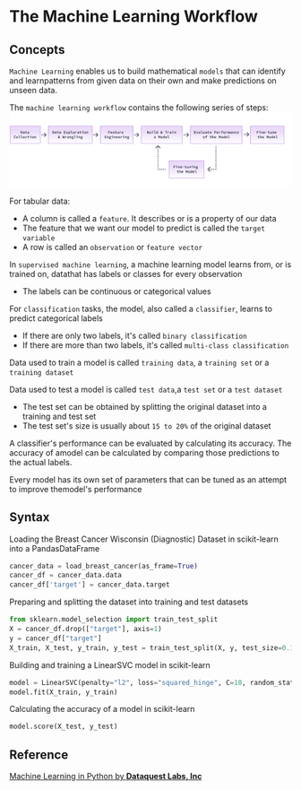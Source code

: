 # The Machine Learning Workflow

## Concepts

`Machine Learning` enables us to build mathematical `models` that can identify and learnpatterns from given data on their own and make predictions on unseen data.

The `machine learning workflow` contains the following series of steps:\
![alt text](MLWorkflow.png)

For tabular data:
- A column is called a `feature`. It describes or is a property of our data
- The feature that we want our model to predict is called the `target variable`
- A row is called an `observation` or `feature vector`

In `supervised machine learning`, a machine learning model learns from, or is trained on, datathat has labels or classes for every observation
- The labels can be continuous or categorical values

For `classification` tasks, the model, also called a `classifier`, learns to predict categorical labels
- If there are only two labels, it's called `binary classification`
- If there are more than two labels, it's called `multi-class classification`

Data used to train a model is called `training data`, a `training set` or a `training dataset`

Data used to test a model is called `test data`,a `test set` or a `test dataset`
- The test set can be obtained by splitting the original dataset into a training and test set
- The test set's size is usually about `15 to 20%` of the original dataset

A classifier's performance can be evaluated by calculating its accuracy. The accuracy of amodel can be calculated by comparing those predictions to the actual labels.

Every model has its own set of parameters that can be tuned as an attempt to improve themodel's performance

## Syntax

Loading the Breast Cancer Wisconsin (Diagnostic) Dataset in scikit-learn into a PandasDataFrame

```python
cancer_data = load_breast_cancer(as_frame=True)
cancer_df = cancer_data.data
cancer_df['target'] = cancer_data.target
```

Preparing and splitting the dataset into training and test datasets

```python
from sklearn.model_selection import train_test_split
X = cancer_df.drop(["target"], axis=1)
y = cancer_df["target"]
X_train, X_test, y_train, y_test = train_test_split(X, y, test_size=0.15, random_state=417)
```

Building and training a LinearSVC model in scikit-learn

```python
model = LinearSVC(penalty="l2", loss="squared_hinge", C=10, random_state=417)
model.fit(X_train, y_train)
```

Calculating the accuracy of a model in scikit-learn

```python
model.score(X_test, y_test)
```

## Reference

[Machine Learning in Python by **Dataquest Labs, Inc**](https://app.dataquest.io/learning/path/machine-learning-in-python-skill/)
